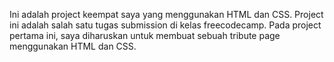 Ini adalah project keempat saya yang menggunakan HTML dan CSS.
Project ini adalah salah satu tugas submission di kelas freecodecamp.
Pada project pertama ini, saya diharuskan untuk membuat sebuah tribute page menggunakan HTML dan CSS.
